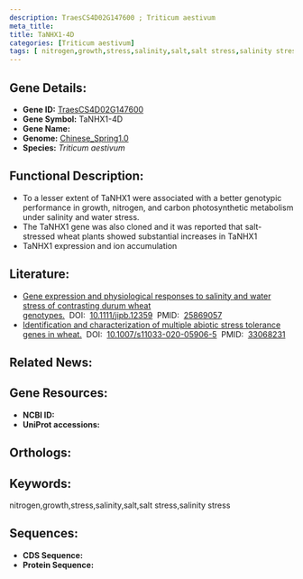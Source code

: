 ```yaml
---
description: TraesCS4D02G147600 ; Triticum aestivum
meta_title:
title: TaNHX1-4D
categories: [Triticum aestivum]
tags: [ nitrogen,growth,stress,salinity,salt,salt stress,salinity stress ]
---
```


## Gene Details:
- **Gene ID:**	[TraesCS4D02G147600]()
- **Gene Symbol:** TaNHX1-4D
- **Gene Name:** 
- **Genome:** [Chinese_Spring1.0]()
- **Species:** *Triticum aestivum*

## Functional Description:
   - To a lesser extent of TaNHX1 were associated with a better genotypic performance in growth, nitrogen, and carbon photosynthetic metabolism under salinity and water stress.
   - The TaNHX1 gene was also cloned and it was reported that salt-stressed wheat plants showed substantial increases in TaNHX1
   - TaNHX1 expression and ion accumulation

## Literature:
   - [Gene expression and physiological responses to salinity and water stress of contrasting durum wheat genotypes.]( https://onlinelibrary.wiley.com/doi/10.1111/jipb.12359)&nbsp;&nbsp;DOI:&nbsp;&nbsp;[10.1111/jipb.12359](https://onlinelibrary.wiley.com/doi/10.1111/jipb.12359)&nbsp;&nbsp;PMID:&nbsp;&nbsp;[25869057](https://pubmed.ncbi.nlm.nih.gov/25869057/)
   - [Identification and characterization of multiple abiotic stress tolerance genes in wheat.]( https://link.springer.com/article/10.1007/s11033-020-05906-5)&nbsp;&nbsp;DOI:&nbsp;&nbsp;[10.1007/s11033-020-05906-5](https://link.springer.com/article/10.1007/s11033-020-05906-5)&nbsp;&nbsp;PMID:&nbsp;&nbsp;[33068231](https://pubmed.ncbi.nlm.nih.gov/33068231/)

## Related News:

## Gene Resources:
- **NCBI ID:** [](https://www.ncbi.nlm.nih.gov/gene/?term=)
- **UniProt accessions:** [](https://www.uniprot.org/uniprotkb//entry)

## Orthologs:

## Keywords:
nitrogen,growth,stress,salinity,salt,salt stress,salinity stress

## Sequences:
- **CDS Sequence:**
- **Protein Sequence:**
